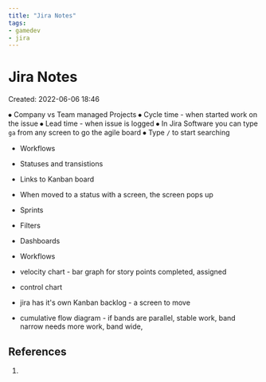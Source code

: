 ```yaml
---
title: "Jira Notes"
tags:
- gamedev
- jira
---
```


# Jira Notes
Created: 2022-06-06 18:46  

⦁	Company vs Team managed Projects
⦁	Cycle time - when started work on the issue
⦁	Lead time - when issue is logged
⦁	In Jira Software you can type `ga` from any screen to go the agile board
⦁	Type `/` to start searching

- Workflows
- Statuses and transistions
- Links to Kanban board
- When moved to a status with a screen, the screen pops up

- Sprints
- Filters
- Dashboards
- Workflows


- velocity chart - bar graph for story points completed, assigned 
- control chart
- jira has it's own Kanban backlog - a screen to move

- cumulative flow diagram - if bands are parallel, stable work, band narrow needs more work, band wide, 


## References
1. 